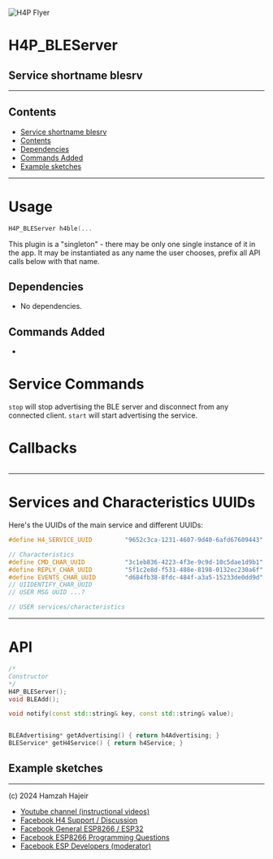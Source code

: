 ![H4P Flyer](../assets/MQTTLogo.jpg) 

# H4P_BLEServer

## Service shortname blesrv

<!-- [ ] Add messaging document -->
<!-- Connects to an MQTT server and manages automatic reconnection after failure. Provides utility functions to simplify message handling / parsing. User will find essential pre-reading [Handling MQTT topics / commands](mqcmds.md) -->

---

## Contents

- [Service shortname blesrv](#service-shortname-blesrv)
- [Contents](#contents)
- [Dependencies](#dependencies)
- [Commands Added](#commands-added)
- [Example sketches](#example-sketches)

---
# Usage

```cpp
H4P_BLEServer h4ble(...
```

This plugin is a "singleton" - there may be only one single instance of it in the app. 
It may be instantiated as any name the user chooses, prefix all API calls below with that name.

## Dependencies

* No dependencies.

## Commands Added

* 

# Service Commands

`stop` will stop advertising the BLE server and disconnect from any connected client.
`start` will start advertising the service.

# Callbacks

```cpp

```

<!-- # Topics automatically published

Publishes `h4/< your device name >/offline` when it loses the MQTT connection.

It publishes `h4/< your device name >/report` with a JSON payload of e.g.

```JSON
{
    "bin": "Generic_SONOFF.ino",
    "board": "D1_MINI",
    "h4P": "1.0.1",
    "ip": "192.168.1.118",
}
``` -->

---

# Services and Characteristics UUIDs

Here's the UUIDs of the main service and different UUIDs:

```cpp
#define H4_SERVICE_UUID        	"9652c3ca-1231-4607-9d40-6afd67609443"

// Characteristics
#define CMD_CHAR_UUID 			"3c1eb836-4223-4f3e-9c9d-10c5dae1d9b1" // Receives H4-style commands (h4/...), Writable characteristic.
#define REPLY_CHAR_UUID			"5f1c2e8d-f531-488e-8198-0132ec230a6f" // Notifyable characteristic that holds the reply from H4-style commands.
#define EVENTS_CHAR_UUID		"d684fb38-8fdc-484f-a3a5-15233de0dd9d" // Notifyable characteristic for Events sent from the device, with the format "key~value"
// UIIDENTIFY_CHAR_UUID
// USER MSG UUID ...?

// USER services/characteristics
```

---

# API

```cpp
/*
Constructor
*/
H4P_BLEServer();
void BLEAdd();

void notify(const std::string& key, const std::string& value);


BLEAdvertising* getAdvertising() { return h4Advertising; }
BLEService* getH4Service() { return h4Service; }
```

## Example sketches

<!-- * [Subtopics](../examples/07_MQTT/H4P_MQTT_Subtopics/H4P_MQTT_Subtopics.ino)
* [Wildcards](../examples/07_MQTT/H4P_MQTT_Wildcards/H4P_MQTT_Wildcards.ino)
* [Custom Last Will and Testament](../examples/07_MQTT/H4P_MQTT_CustomLWT/H4P_MQTT_CustomLWT.ino) -->
  
---

(c) 2024 Hamzah Hajeir 

* [Youtube channel (instructional videos)](https://www.youtube.com/channel/UCYi-Ko76_3p9hBUtleZRY6g)
* [Facebook H4  Support / Discussion](https://www.facebook.com/groups/444344099599131/)
* [Facebook General ESP8266 / ESP32](https://www.facebook.com/groups/2125820374390340/)
* [Facebook ESP8266 Programming Questions](https://www.facebook.com/groups/esp8266questions/)
* [Facebook ESP Developers (moderator)](https://www.facebook.com/groups/ESP8266/)
